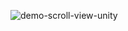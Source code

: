 ![demo-scroll-view-unity](https://github.com/user-attachments/assets/ca73e3f1-a87b-4159-92fe-838df5541b84)
